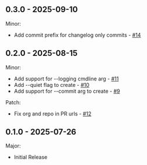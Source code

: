 ## 0.3.0 - 2025-09-10

Minor:
* Add commit prefix for changelog only commits - [#14](https://github.com/octodns/changelet/pull/14)

## 0.2.0 - 2025-08-15

Minor:
* Add support for --logging cmdline arg - [#11](https://github.com/octodns/changelet/pull/11)
* Add --quiet flag to create - [#10](https://github.com/octodns/changelet/pull/10)
* Add support for --commit arg to create - [#9](https://github.com/octodns/changelet/pull/9)

Patch:
* Fix org and repo in PR urls - [#12](https://github.com/octodns/changelet/pull/12)

## 0.1.0 - 2025-07-26

Major:
* Initial Release
